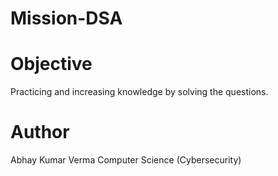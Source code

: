 # Mission-DSA

# Objective
Practicing and increasing knowledge by solving the questions.

# Author
Abhay Kumar Verma Computer Science (Cybersecurity)
